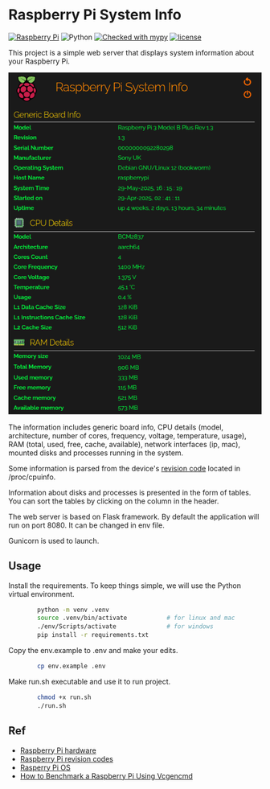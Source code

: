 # Raspberry Pi System Info

[![Raspberry Pi](https://img.shields.io/badge/Raspberry%20Pi-A22846.svg?logo=Raspberry-Pi)](https://www.raspberrypi.com/)
![Python](https://img.shields.io/badge/python-3.11-blue.svg)
[![Checked with mypy](http://www.mypy-lang.org/static/mypy_badge.svg)](https://mypy-lang.org/)
[![license](https://img.shields.io/badge/licence-MIT-green.svg)](https://opensource.org/licenses/MIT)


This project is a simple web server that displays system information about your Raspberry Pi.

<div align="center">
    <img src="title.png">
</div>

The information includes generic board info, CPU details (model, architecture, number of cores, frequency, voltage, temperature, usage), RAM (total, used, free, cache, available), network interfaces (ip, mac), mounted disks and processes running in the system. 

Some information is parsed from the device's [revision code](https://www.raspberrypi.com/documentation/computers/raspberry-pi.html#raspberry-pi-revision-codes) located in /proc/cpuinfo.

Information about disks and processes is presented in the form of tables. You can sort the tables by clicking on the column in the header.

The web server is based on Flask framework. By default the application will run on port 8080. It can be changed in env file.

Gunicorn is used to launch.


## Usage

Install the requirements. To keep things simple, we will use the Python virtual environment.

```bash
        python -m venv .venv
        source .venv/bin/activate           # for linux and mac
        ./env/Scripts/activate              # for windows
        pip install -r requirements.txt
```


Copy the env.example to .env and make your edits.

```bash
        cp env.example .env
```

Make run.sh executable and use it to run project.

```bash
        chmod +x run.sh
        ./run.sh
```


## Ref

- [Raspberry Pi hardware](https://www.raspberrypi.com/documentation/computers/raspberry-pi.html)
- [Raspberry Pi revision codes](https://www.raspberrypi.com/documentation/computers/raspberry-pi.html#raspberry-pi-revision-codes)
- [Rasperry Pi OS](https://www.raspberrypi.com/documentation/computers/os.html)
- [How to Benchmark a Raspberry Pi Using Vcgencmd](https://www.tomshardware.com/how-to/raspberry-pi-benchmark-vcgencmd)
